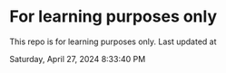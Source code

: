 # For learning purposes only
This repo is for learning purposes only.
Last updated at

Saturday, April 27, 2024 8:33:40 PM

